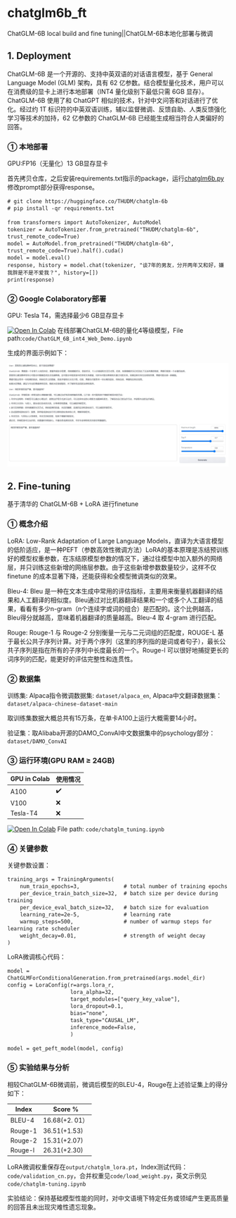 # chatglm6b_ft

ChatGLM-6B local build and fine tuning||ChatGLM-6B本地化部署与微调

## 1. Deployment

ChatGLM-6B 是一个开源的、支持中英双语的对话语言模型，基于 General Language Model (GLM) 架构，具有 62 亿参数。结合模型量化技术，用户可以在消费级的显卡上进行本地部署（INT4 量化级别下最低只需 6GB 显存）。 ChatGLM-6B 使用了和 ChatGPT 相似的技术，针对中文问答和对话进行了优化。经过约 1T 标识符的中英双语训练，辅以监督微调、反馈自助、人类反馈强化学习等技术的加持，62 亿参数的 ChatGLM-6B 已经能生成相当符合人类偏好的回答。

### ① 本地部署

GPU:FP16（无量化）13 GB显存显卡

首先拷贝仓库，之后安装requirements.txt指示的package，运行[chatglm6b.py](code/chatglm6b.py)修改prompt部分获得response。

```
# git clone https://huggingface.co/THUDM/chatglm-6b
# pip install -qr requirements.txt

from transformers import AutoTokenizer, AutoModel
tokenizer = AutoTokenizer.from_pretrained("THUDM/chatglm-6b", trust_remote_code=True)
model = AutoModel.from_pretrained("THUDM/chatglm-6b", trust_remote_code=True).half().cuda()
model = model.eval()
response, history = model.chat(tokenizer, "谈7年的男友，分开两年又和好，嫌我胖是不是不爱我？", history=[])
print(response)
```

### ② Google Colaboratory部署

GPU: Tesla T4，需选择最少6 GB显存显卡

[![Open In Colab](https://colab.research.google.com/assets/colab-badge.svg)](https://colab.research.google.com/drive/1-4UOCQtzX2OsdgbQOiukeX2r-wNCEJDC) 在线部署ChatGLM-6B的量化4等级模型，File path:`code/ChatGLM_6B_int4_Web_Demo.ipynb`

生成的界面示例如下：

![chatglm6b_colab_demo](photo/chatglm6b_colab_demo.JPG)

## 2. Fine-tuning

基于清华的 ChatGLM-6B + LoRA 进行finetune

### ① 概念介绍

LoRA: Low-Rank Adaptation of Large Language Models，直译为大语言模型的低阶适应，是一种PEFT（参数高效性微调方法）LoRA的基本原理是冻结预训练好的模型权重参数，在冻结原模型参数的情况下，通过往模型中加入额外的网络层，并只训练这些新增的网络层参数。由于这些新增参数数量较少，这样不仅 finetune 的成本显著下降，还能获得和全模型微调类似的效果。

Bleu-4: Bleu 是一种在文本生成中常用的评估指标，主要用来衡量机器翻译的结果和人工翻译的相似度。Bleu通过对比机器翻译结果和一个或多个人工翻译的结果，看看有多少n-gram（n个连续字或词的组合）是匹配的。这个比例越高，Bleu得分就越高，意味着机器翻译的质量越高。Bleu-4 取 4-gram 进行匹配。

Rouge: Rouge-1 与 Rouge-2 分别衡量一元与二元词组的匹配度，ROUGE-L 基于最长公共子序列计算。对于两个序列（这里的序列指的是词或者句子），最长公共子序列是指在所有的子序列中长度最长的一个。Rouge-l 可以很好地捕捉更长的词序列的匹配，能更好的评估完整性和连贯性。

### ② 数据集

训练集: Alpaca指令微调数据集: `dataset/alpaca_en`, Alpaca中文翻译数据集：`dataset/alpaca-chinese-dataset-main` 

取训练集数据大概总共有15万条，在单卡A100上运行大概需要14小时。

验证集：取Alibaba开源的DAMO_ConvAI中文数据集中的psychology部分：`dataset/DAMO_ConvAI`

### ③ 运行环境(GPU RAM ≥ 24GB)

| GPU in Colab    | 使用情况     |
| ------------- | ------------ |
| A100     |    ✔️    |
| V100 | ❌ |
| Tesla-T4  |  ❌ |

[![Open In Colab](https://colab.research.google.com/assets/colab-badge.svg)](https://colab.research.google.com/drive/1dH7QZyyzyG5YHw2FGFXpy3V8p0DxYucu#scrollTo=VLG3jYxUaZmg) File path: `code/chatglm_tuning.ipynb`

### ④ 关键参数

关键参数设置：
```
training_args = TrainingArguments(
    num_train_epochs=3,              # total number of training epochs
    per_device_train_batch_size=32,  # batch size per device during training
    per_device_eval_batch_size=32,   # batch size for evaluation
    learning_rate=2e-5,              # learning rate
    warmup_steps=500,                # number of warmup steps for learning rate scheduler
    weight_decay=0.01,               # strength of weight decay  
)
```

LoRA微调核心代码：
```
model = ChatGLMForConditionalGeneration.from_pretrained(args.model_dir)
config = LoraConfig(r=args.lora_r,
                    lora_alpha=32,
                    target_modules=["query_key_value"],
                    lora_dropout=0.1,
                    bias="none",
                    task_type="CAUSAL_LM",
                    inference_mode=False,
                    )

model = get_peft_model(model, config)
```

### ⑤ 实验结果与分析

相较ChatGLM-6B微调前，微调后模型的BLEU-4，Rouge在上述验证集上的得分如下：

| Index    | Score %     |
| ------------- | ------------ |
| BLEU-4     |    16.68(+2. 01）    |
| Rouge-1 | 36.51(+1.53) |
| Rouge-2  |  15.31(+2.07)  |
| Rouge-l    |   26.31(+2.30)  |

LoRA微调权重保存在`output/chatglm_lora.pt`，Index测试代码：`code/validation_cn.py`，合并权重见`code/load_weight.py`，英文示例见`code/chatglm-tuning.ipynb`

实验结论：保持基础模型性能的同时，对中文语境下特定任务或领域产生更高质量的回答且未出现灾难性遗忘现象。



